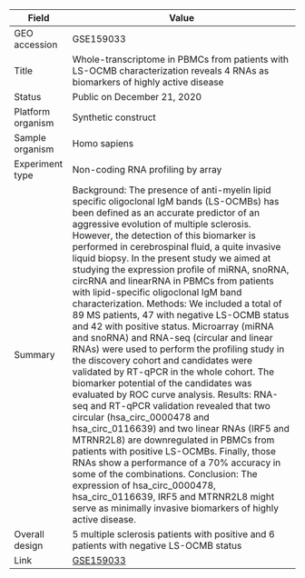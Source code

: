 | Field              | Value                                                                                                  |
|--------------------|--------------------------------------------------------------------------------------------------------|
| GEO accession      | GSE159033                                                                                              |
| Title              | Whole-transcriptome in PBMCs from patients with LS-OCMB characterization reveals 4 RNAs as biomarkers of highly active disease |
| Status             | Public on December 21, 2020                                                                            |
| Platform organism  | Synthetic construct                                                                                    |
| Sample organism    | Homo sapiens                                                                                           |
| Experiment type    | Non-coding RNA profiling by array                                                                     |
| Summary            | Background: The presence of anti-myelin lipid specific oligoclonal IgM bands (LS-OCMBs) has been defined as an accurate predictor of an aggressive evolution of multiple sclerosis. However, the detection of this biomarker is performed in cerebrospinal fluid, a quite invasive liquid biopsy. In the present study we aimed at studying the expression profile of miRNA, snoRNA, circRNA and linearRNA in PBMCs from patients with lipid-specific oligoclonal IgM band characterization. Methods: We included a total of 89 MS patients, 47 with negative LS-OCMB status and 42 with positive status. Microarray (miRNA and snoRNA) and RNA-seq (circular and linear RNAs) were used to perform the profiling study in the discovery cohort and candidates were validated by RT-qPCR in the whole cohort. The biomarker potential of the candidates was evaluated by ROC curve analysis. Results: RNA-seq and RT-qPCR validation revealed that two circular (hsa_circ_0000478 and hsa_circ_0116639) and two linear RNAs (IRF5 and MTRNR2L8) are downregulated in PBMCs from patients with positive LS-OCMBs. Finally, those RNAs show a performance of a 70% accuracy in some of the combinations. Conclusion: The expression of hsa_circ_0000478, hsa_circ_0116639, IRF5 and MTRNR2L8 might serve as minimally invasive biomarkers of highly active disease. |
| Overall design     | 5 multiple sclerosis patients with positive and 6 patients with negative LS-OCMB status                |
| Link               | [GSE159033](https://www.ncbi.nlm.nih.gov/geo/query/acc.cgi?acc=GSE159033)                              |
